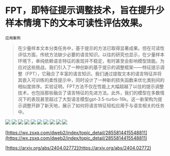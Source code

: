 # FPT，即特征提示调整技术，旨在提升少样本情境下的文本可读性评估效果。
`应用案例`
> 在少量样本文本分类任务中，基于提示的方法已取得显著成果。但在可读性评估方面，传统方法缺少必要的语言知识。以往的研究也显示，在少量样本环境下，单纯依赖语言特征的表现并不稳定，有时甚至会影响模型效能。为应对这些挑战，我们引入了一种创新的基于提示的调整框架——特征提示调整（FPT），它融合了丰富的语言知识。我们通过提取文本的语言特征并将其嵌入可训练的柔性提示中，同时设计了一种新的损失函数来优化类别间的相似度排序。实验证明，FPT方法不仅在性能上大幅超越了以往的提示调整技术，也包括那些融合了语言特征的先进方法。此外，我们的模型在多数情况下的表现甚至超过了大型语言模型gpt-3.5-turbo-16k。这一新架构为提示调整开辟了新天地，展示了如何将语言特征轻松应用于与语言相关的任务中。

![](https://raw.githubusercontent.com/HuggingAGI/HuggingArxiv/main/paper_images/2404.02772/figure1.png)
![](https://raw.githubusercontent.com/HuggingAGI/HuggingArxiv/main/paper_images/2404.02772/figure2.png)
![](https://raw.githubusercontent.com/HuggingAGI/HuggingArxiv/main/paper_images/2404.02772/figure3.png)
![](https://raw.githubusercontent.com/HuggingAGI/HuggingArxiv/main/paper_images/2404.02772/LLM_prompt.png)
![](https://raw.githubusercontent.com/HuggingAGI/HuggingArxiv/main/paper_images/2404.02772/x1.png)
![](https://raw.githubusercontent.com/HuggingAGI/HuggingArxiv/main/paper_images/2404.02772/x2.png)
![](https://raw.githubusercontent.com/HuggingAGI/HuggingArxiv/main/paper_images/2404.02772/blank.jpg)
![](https://raw.githubusercontent.com/HuggingAGI/HuggingArxiv/main/paper_images/2404.02772/x3.png)
![](https://raw.githubusercontent.com/HuggingAGI/HuggingArxiv/main/paper_images/2404.02772/x4.png)
![](https://raw.githubusercontent.com/HuggingAGI/HuggingArxiv/main/paper_images/2404.02772/colorBar.png)

[https://wx.zsxq.com/dweb2/index/topic_detail/2855814415548811](https://wx.zsxq.com/dweb2/index/topic_detail/2855814415548811)

[https://arxiv.org/abs/2404.02772](https://arxiv.org/abs/2404.02772)
